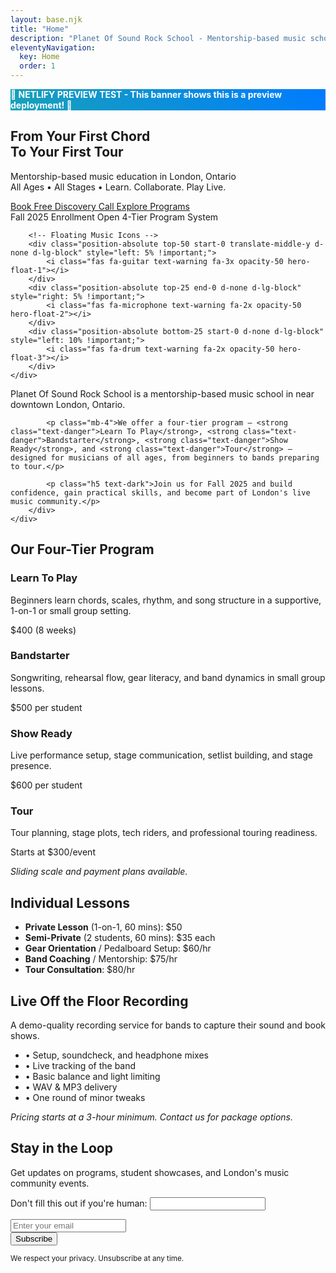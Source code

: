 ```yaml
---
layout: base.njk
title: "Home"
description: "Planet Of Sound Rock School - Mentorship-based music school in London, Ontario. From your first chord to your first tour."
eleventyNavigation:
  key: Home
  order: 1
---
```


<!-- Preview Test Banner - TO BE REMOVED -->
<div class="alert alert-info text-center mb-0 rounded-0" style="background: linear-gradient(45deg, #17a2b8, #007bff); color: white; font-weight: bold;">
    <i class="fas fa-eye me-2"></i>🚀 NETLIFY PREVIEW TEST - This banner shows this is a preview deployment! 🚀
</div>

<!-- Main Hero Section -->
<section class="hero-section bg-gradient text-white py-5">
    <div class="container py-5">
        <div class="row align-items-center min-vh-75">
            <div class="col-lg-8 mx-auto text-center">
                <h1 class="display-3 fw-bold mb-4">From Your First Chord<br>To Your First Tour</h1>
                <p class="lead mb-5 fs-4">Mentorship-based music education in London, Ontario<br>
                <span class="text-warning fw-bold">All Ages • All Stages • Learn. Collaborate. Play Live.</span></p>
                <div class="d-flex flex-column flex-sm-row justify-content-center gap-3 mb-4">
                    <a href="/contact/" class="btn btn-warning btn-lg fw-bold px-5 py-3">
                        <i class="fas fa-calendar-alt me-2"></i>Book Free Discovery Call
                    </a>
                    <a href="/programs/" class="btn btn-outline-light btn-lg fw-bold px-5 py-3">
                        <i class="fas fa-users me-2"></i>Explore Programs
                    </a>
                </div>
                <div class="hero-badges mt-4">
                    <span class="badge bg-warning text-dark me-2 px-3 py-2 fs-6">Fall 2025 Enrollment Open</span>
                    <span class="badge bg-light text-dark px-3 py-2 fs-6">4-Tier Program System</span>
                </div>
            </div>
        </div>
        
        <!-- Floating Music Icons -->
        <div class="position-absolute top-50 start-0 translate-middle-y d-none d-lg-block" style="left: 5% !important;">
            <i class="fas fa-guitar text-warning fa-3x opacity-50 hero-float-1"></i>
        </div>
        <div class="position-absolute top-25 end-0 d-none d-lg-block" style="right: 5% !important;">
            <i class="fas fa-microphone text-warning fa-2x opacity-50 hero-float-2"></i>
        </div>
        <div class="position-absolute bottom-25 start-0 d-none d-lg-block" style="left: 10% !important;">
            <i class="fas fa-drum text-warning fa-2x opacity-50 hero-float-3"></i>
        </div>
    </div>
</section>

<div class="container my-5">
    <div class="row justify-content-center">
        <div class="col-lg-8 text-center">
            <p class="lead mb-4">Planet Of Sound Rock School is a mentorship-based music school in near downtown London, Ontario.</p>
            
            <p class="mb-4">We offer a four-tier program — <strong class="text-danger">Learn To Play</strong>, <strong class="text-danger">Bandstarter</strong>, <strong class="text-danger">Show Ready</strong>, and <strong class="text-danger">Tour</strong> — designed for musicians of all ages, from beginners to bands preparing to tour.</p>
            
            <p class="h5 text-dark">Join us for Fall 2025 and build confidence, gain practical skills, and become part of London's live music community.</p>
        </div>
    </div>
</div>

<div class="bg-light py-5">
    <div class="container">
        <div class="row">
            <div class="col-12">
                <h2 class="text-center text-dark border-bottom border-danger border-3 pb-3 mb-5">Our Four-Tier Program</h2>
            </div>
        </div>
        <div class="row g-4">
            <div class="col-lg-3 col-md-6">
                <div class="card h-100 shadow-sm border-0 bg-white">
                    <div class="card-body text-center p-4">
                        <h3 class="card-title h5 text-danger mb-3">Learn To Play</h3>
                        <p class="card-text">Beginners learn chords, scales, rhythm, and song structure in a supportive, 1-on-1 or small group setting.</p>
                        <div class="mt-auto">
                            <p class="fw-bold text-dark">$400 (8 weeks)</p>
                        </div>
                    </div>
                </div>
            </div>
            <div class="col-lg-3 col-md-6">
                <div class="card h-100 shadow-sm border-0 bg-white">
                    <div class="card-body text-center p-4">
                        <h3 class="card-title h5 text-danger mb-3">Bandstarter</h3>
                        <p class="card-text">Songwriting, rehearsal flow, gear literacy, and band dynamics in small group lessons.</p>
                        <div class="mt-auto">
                            <p class="fw-bold text-dark">$500 per student</p>
                        </div>
                    </div>
                </div>
            </div>
            <div class="col-lg-3 col-md-6">
                <div class="card h-100 shadow-sm border-0 bg-white">
                    <div class="card-body text-center p-4">
                        <h3 class="card-title h5 text-danger mb-3">Show Ready</h3>
                        <p class="card-text">Live performance setup, stage communication, setlist building, and stage presence.</p>
                        <div class="mt-auto">
                            <p class="fw-bold text-dark">$600 per student</p>
                        </div>
                    </div>
                </div>
            </div>
            <div class="col-lg-3 col-md-6">
                <div class="card h-100 shadow-sm border-0 bg-white">
                    <div class="card-body text-center p-4">
                        <h3 class="card-title h5 text-danger mb-3">Tour</h3>
                        <p class="card-text">Tour planning, stage plots, tech riders, and professional touring readiness.</p>
                        <div class="mt-auto">
                            <p class="fw-bold text-dark">Starts at $300/event</p>
                        </div>
                    </div>
                </div>
            </div>
        </div>
        <div class="row mt-4">
            <div class="col-12 text-center">
                <p class="text-muted"><em>Sliding scale and payment plans available.</em></p>
            </div>
        </div>
    </div>
</div>

<div class="container my-5">
    <div class="row">
        <div class="col-lg-6">
            <h2 class="text-dark mb-4">Individual Lessons</h2>
            <ul class="list-unstyled">
                <li class="mb-3"><strong class="text-danger">Private Lesson</strong> (1-on-1, 60 mins): $50</li>
                <li class="mb-3"><strong class="text-danger">Semi-Private</strong> (2 students, 60 mins): $35 each</li>
                <li class="mb-3"><strong class="text-danger">Gear Orientation</strong> / Pedalboard Setup: $60/hr</li>
                <li class="mb-3"><strong class="text-danger">Band Coaching</strong> / Mentorship: $75/hr</li>
                <li class="mb-3"><strong class="text-danger">Tour Consultation</strong>: $80/hr</li>
            </ul>
        </div>
        <div class="col-lg-6">
            <h2 class="text-dark mb-4">Live Off the Floor Recording</h2>
            <p class="mb-3">A demo-quality recording service for bands to capture their sound and book shows.</p>
            <ul class="list-unstyled">
                <li class="mb-2">• Setup, soundcheck, and headphone mixes</li>
                <li class="mb-2">• Live tracking of the band</li>
                <li class="mb-2">• Basic balance and light limiting</li>
                <li class="mb-2">• WAV & MP3 delivery</li>
                <li class="mb-2">• One round of minor tweaks</li>
            </ul>
            <p class="text-muted"><em>Pricing starts at a 3-hour minimum. Contact us for package options.</em></p>
        </div>
    </div>
</div>

<div class="bg-warning py-5">
    <div class="container">
        <div class="row justify-content-center">
            <div class="col-lg-8 text-center">
                <h2 class="text-dark mb-3">Stay in the Loop</h2>
                <p class="text-dark mb-4">Get updates on programs, student showcases, and London's music community events.</p>
<form name="homepage-newsletter" method="POST" data-netlify="true" netlify-honeypot="bot-field" class="row g-2 justify-content-center">
                    <input type="hidden" name="form-name" value="homepage-newsletter" />
                    <p class="hidden">
                        <label>Don't fill this out if you're human: <input name="bot-field" /></label>
                    </p>
                    <div class="col-auto">
                        <input type="email" name="email" class="form-control form-control-lg" placeholder="Enter your email" required>
                    </div>
                    <div class="col-auto">
                        <button type="submit" class="btn btn-danger btn-lg">Subscribe</button>
                    </div>
                </form>
                <small class="text-dark mt-2 d-block">We respect your privacy. Unsubscribe at any time.</small>
            </div>
        </div>
    </div>
</div>
